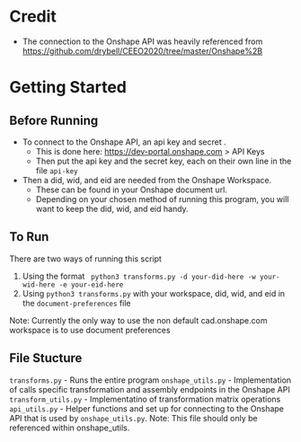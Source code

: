 # Credit
- The connection to the Onshape API was heavily referenced from
https://github.com/drybell/CEEO2020/tree/master/Onshape%2B

# Getting Started
## Before Running 
- To connect to the Onshape API, an api key and secret .
  - This is done here: https://dev-portal.onshape.com > API Keys
  - Then put the api key and the secret key, each on their own line in the file ```api-key```
- Then a did, wid, and eid are needed from the Onshape Workspace.
  - These can be found in your Onshape document url.
  - Depending on your chosen method of running this program, you will want to keep the did, wid, and eid handy.

## To Run
There are two ways of running this script
1. Using the format 
``` python3 transforms.py -d your-did-here -w your-wid-here -e your-eid-here```
2. Using ```python3 transforms.py``` with your workspace, did, wid, and eid in the ```document-preferences``` file

Note: Currently the only way to use the non default cad.onshape.com workspace is to use document preferences

## File Stucture
```transforms.py``` - Runs the entire program
```onshape_utils.py``` - Implementation of calls specific transformation and assembly endpoints in the Onshape API
```transform_utils.py``` - Implementatino of transformation matrix operations
```api_utils.py``` - Helper functions and set up for connecting to the Onshape API that is used by ```onshape_utils.py```.
  Note: This file should only be referenced within onshape_utils.
